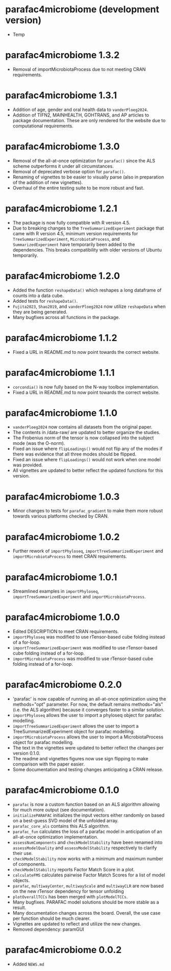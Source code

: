 # parafac4microbiome (development version)

* Temp

# parafac4microbiome 1.3.2

* Removal of importMicrobiotaProcess due to not meeting CRAN requirements.

# parafac4microbiome 1.3.1

* Addition of age, gender and oral health data to `vanderPloeg2024`.
* Addition of TIFN2, MAINHEALTH, GOHTRANS, and AP articles to package documentation. These are only rendered for the website due to computational requirements.

# parafac4microbiome 1.3.0

* Removal of the all-at-once optimization for `parafac()` since the ALS scheme outperforms it under all circumstances.
* Removal of deprecated verbose option for `parafac()`.
* Renaming of vignettes to be easier to visually parse (also in preparation of the addition of new vignettes).
* Overhaul of the entire testing suite to be more robust and fast.

# parafac4microbiome 1.2.1

* The package is now fully compatible with R version 4.5.
* Due to breaking changes to the `TreeSummarizedExperiment` package that came with R version 4.5, minimum version requirements for `TreeSummarizedExperiment`, `MicrobiotaProcess`, and `SummarizedExperiment` have temporarily been added to the dependencies. This breaks compatibility with older versions of Ubuntu temporarily.

# parafac4microbiome 1.2.0

* Added the function `reshapeData()` which reshapes a long dataframe of counts into a data cube.
* Added tests for `reshapeData()`.
* `Fujita2023`, `Shao2019`, and `vanderPloeg2024` now utilize `reshapeData` when they are being generated.
* Many bugfixes across all functions in the package.

# parafac4microbiome 1.1.2

* Fixed a URL in README.md to now point towards the correct website.

# parafac4microbiome 1.1.1

* `corcondia()` is now fully based on the N-way toolbox implementation.
* Fixed a URL in README.md to now point towards the correct website.

# parafac4microbiome 1.1.0

* `vanderPloeg2024` now contains all datasets from the original paper.
* The contents in /data-raw/ are updated to better organize the studies.
* The Frobenius norm of the tensor is now collapsed into the subject mode (was the O-norm).
* Fixed an issue where `flipLoadings()` would not flip any of the modes if there was evidence that all three modes should be flipped.
* Fixed an issue where `flipLoadings()` would not work when one model was provided.
* All vignettes are updated to better reflect the updated functions for this version.

# parafac4microbiome 1.0.3

* Minor changes to tests for `parafac_gradient` to make them more robust towards various platforms checked by CRAN.

# parafac4microbiome 1.0.2

* Further rework of `importPhyloseq`, `importTreeSummarizedExperiment` and `importMicrobiotaProcess` to meet CRAN requirements.

# parafac4microbiome 1.0.1

* Streamlined examples in `importPhyloseq`, `importTreeSummarizedExperiment` and `importMicrobiotaProcess`.

# parafac4microbiome 1.0.0

* Edited DESCRIPTION to meet CRAN requirements.
* `importPhyloseq` was modified to use rTensor-based cube folding instead of a for-loop.
* `importTreeSummarizedExperiment` was modified to use rTensor-based cube folding instead of a for-loop.
* `importMicrobiotaProcess` was modified to use rTensor-based cube folding instead of a for-loop.

# parafac4microbiome 0.2.0

* 'parafac' is now capable of running an all-at-once optimization using the methods="opt" parameter. For now, the default remains methods="als" (i.e. the ALS algorithm) because it converges faster to a similar solution.
* `importPhyloseq` allows the user to import a phyloseq object for parafac modelling.
* `importTreeSummarizedExperiment` allows the user to import a TreeSummarizedExperiment object for parafac modelling.
* `importMicrobiotaProcess` allows the user to import a MicrobiotaProcess object for parafac modelling.
* The text in the vignettes were updated to better reflect the changes per version 0.1.0.
* The readme and vignettes figures now use sign flipping to make comparison with the paper easier.
* Some documentation and testing changes anticipating a CRAN release.

# parafac4microbiome 0.1.0

* `parafac` is now a custom function based on an ALS algorithm allowing for much more output (see documentation).
* `initializePARAFAC` initializes the input vectors either randomly on based on a best-guess SVD model of the unfolded array.
* `parafac_core_als` contains this ALS algorithm.
* `parafac_fun` calculates the loss of a parafac model in anticipation of an all-at-once optimization implementation.
* `assessNumComponents` and `checkModelStability` have been renamed into `assessModelQuality` and `assessModelStability` respectively to clarify their use.
* `checkModelStability` now works with a minimum and maximum number of components.
* `checkModelStability` reports Factor Match Score in a plot.
* `calculateFMS` calculates pairwise Factor Match Scores for a list of model objects.
* `parafac`, `multiwayCenter`, `multiwayScale` and `multiwayCLR` are now based on the new rTensor dependency for tensor unfolding
* `plotOverallTCCs` has been merged with `plotModelTCCs`.
* Many bugfixes. PARAFAC model solutions should be more stable as a result.
* Many documentation changes across the board. Overall, the use case per function should be much clearer.
* Vignettes are updated to reflect and utilize the new changes.
* Removed dependency: paramGUI

# parafac4microbiome 0.0.2

* Added `NEWS.md`
